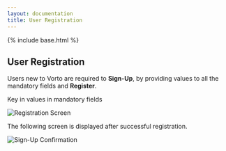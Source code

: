 ```yaml
---
layout: documentation
title: User Registration
---
```

{% include base.html %}

## User Registration

Users new to Vorto are required to **Sign-Up**, by providing values to all the mandatory fields and **Register**.

Key in values in mandatory fields

![Registration Screen]({{base}}/img/documentation/vortoregistration.jpg)

The following screen is displayed after successful registration.

![Sign-Up Confirmation]({{base}}/img/documentation/vorto_reposignup.jpg)